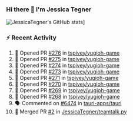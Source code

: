 ### Hi there 👋 I'm Jessica Tegner

![JessicaTegner's GitHub stats](https://github-readme-stats.vercel.app/api?username=jessicategner)]


### :zap: Recent Activity

<!--START_SECTION:activity-->
1. 💪 Opened PR [#276](https://github.com/tspivey/yugioh-game/pull/276) in [tspivey/yugioh-game](https://github.com/tspivey/yugioh-game)
2. 💪 Opened PR [#275](https://github.com/tspivey/yugioh-game/pull/275) in [tspivey/yugioh-game](https://github.com/tspivey/yugioh-game)
3. 💪 Opened PR [#274](https://github.com/tspivey/yugioh-game/pull/274) in [tspivey/yugioh-game](https://github.com/tspivey/yugioh-game)
4. 💪 Opened PR [#273](https://github.com/tspivey/yugioh-game/pull/273) in [tspivey/yugioh-game](https://github.com/tspivey/yugioh-game)
5. 💪 Opened PR [#271](https://github.com/tspivey/yugioh-game/pull/271) in [tspivey/yugioh-game](https://github.com/tspivey/yugioh-game)
6. 💪 Opened PR [#270](https://github.com/tspivey/yugioh-game/pull/270) in [tspivey/yugioh-game](https://github.com/tspivey/yugioh-game)
7. 💪 Opened PR [#269](https://github.com/tspivey/yugioh-game/pull/269) in [tspivey/yugioh-game](https://github.com/tspivey/yugioh-game)
8. 💪 Opened PR [#268](https://github.com/tspivey/yugioh-game/pull/268) in [tspivey/yugioh-game](https://github.com/tspivey/yugioh-game)
9. 🗣 Commented on [#6474](https://github.com/tauri-apps/tauri/issues/6474) in [tauri-apps/tauri](https://github.com/tauri-apps/tauri)
10. 🎉 Merged PR [#2](https://github.com/JessicaTegner/teamtalk.py/pull/2) in [JessicaTegner/teamtalk.py](https://github.com/JessicaTegner/teamtalk.py)
<!--END_SECTION:activity-->
